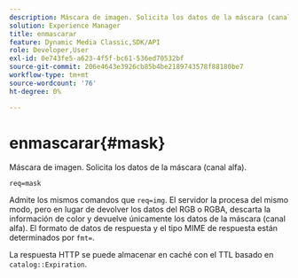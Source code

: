 ```yaml
---
description: Máscara de imagen. Solicita los datos de la máscara (canal alfa).
solution: Experience Manager
title: enmascarar
feature: Dynamic Media Classic,SDK/API
role: Developer,User
exl-id: 0e743fe5-a623-4f5f-bc61-536ed70532bf
source-git-commit: 206e4643e3926cb85b4be2189743578f88180be7
workflow-type: tm+mt
source-wordcount: '76'
ht-degree: 0%

---
```


# enmascarar{#mask}

Máscara de imagen. Solicita los datos de la máscara (canal alfa).

`req=mask`

Admite los mismos comandos que `req=img`. El servidor la procesa del mismo modo, pero en lugar de devolver los datos del RGB o RGBA, descarta la información de color y devuelve únicamente los datos de la máscara (canal alfa). El formato de datos de respuesta y el tipo MIME de respuesta están determinados por `fmt=`.

La respuesta HTTP se puede almacenar en caché con el TTL basado en `catalog::Expiration`.
